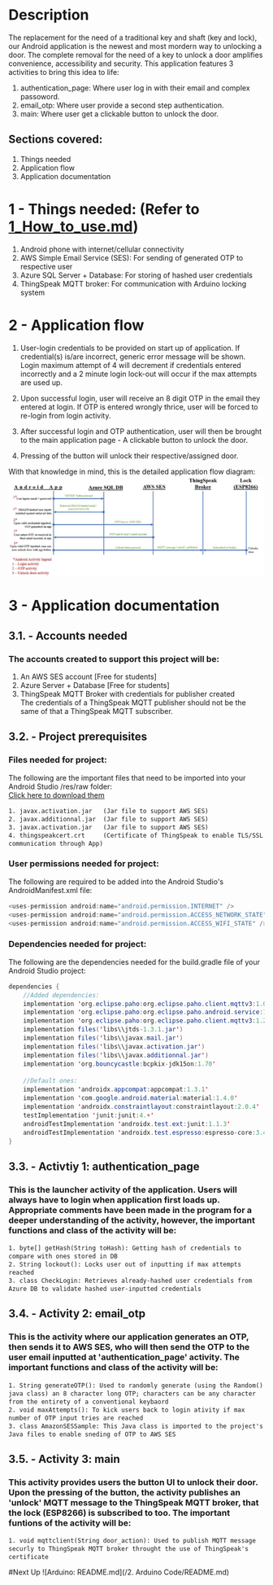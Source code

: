 # Description </br>
The replacement for the need of a traditional key and shaft (key and lock), our Android application is the newest
and most mordern way to unlocking a door. The complete removal for the need of a key to unlock a door
amplifies convenience, accessibility and security. This application features 3 activities to bring this idea to life:
1. authentication_page: Where user log in with their email and complex passoword.
2. email_otp: Where user provide a second step authentication.
3. main: Where user get a clickable button to unlock the door.

## Sections covered: 
1. Things needed </br>
2. Application flow </br>
3. Application documentation </br>

# 1 - Things needed: (Refer to [1_How_to_use.md](1_How_to_use.md))
1. Android phone with internet/cellular connectivity
2. AWS Simple Email Service (SES): For sending of generated OTP to respective user
3. Azure SQL Server + Database: For storing of hashed user credentials 
4. ThingSpeak MQTT broker: For communication with Arduino locking system

# 2 -  Application flow </br>
1. User-login credentials to be provided on start up of application. If credential(s)
is/are incorrect, generic error message will be shown. Login maximum attempt of 4 will decrement if credentials entered incorrectly and a 2 minute login lock-out will occur if the max attempts are used up. 

2. Upon successful login, user will receive an 8 digit OTP in the email they entered at login.
If OTP is entered wrongly thrice, user will be forced to re-login from login activity. 

3. After successful login and OTP authentication, user will then be brought to the main application page - A clickable button to unlock the door. 

4. Pressing of the button will unlock their respective/assigned door.  

With that knowledge in mind, this is the detailed application flow diagram:
![Application flow diagram](Img/App_flow.JPG)

# 3 - Application documentation
## 3.1. - Accounts needed
### The accounts created to support this project will be:
1. An AWS SES account       [Free for students] </br>
2. Azure Server + Database  [Free for students] </br>
3. ThingSpeak MQTT Broker with credentials for publisher created </br>
The credentials of a ThingSpeak MQTT publisher should not be the same of that a ThingSpeak MQTT subscriber.

## 3.2. - Project prerequisites
### Files needed for project:
The following are the important files that need to be imported into your Android Studio /res/raw folder: 
</br>[Click here to download them](https://drive.google.com/drive/folders/1ylXdT9n1k2ODEw0C6G8MaT9ejocXsvMl?usp=sharing)</br>
```
1. javax.activation.jar   (Jar file to support AWS SES)
2. javax.additionnal.jar  (Jar file to support AWS SES)
3. javax.activation.jar   (Jar file to support AWS SES)
4. thingspeakcert.crt     (Certificate of ThingSpeak to enable TLS/SSL communication through App)
```

### User permissions needed for project:
The following are required to be added into the Android Studio's AndroidManifest.xml file:
```java
<uses-permission android:name="android.permission.INTERNET" />
<uses-permission android:name="android.permission.ACCESS_NETWORK_STATE" />
<uses-permission android:name="android.permission.ACCESS_WIFI_STATE" />
```

### Dependencies needed for project:
The following are the dependencies needed for the build.gradle file of your Android Studio project:
```java
dependencies {
    //Added dependencies:
    implementation 'org.eclipse.paho:org.eclipse.paho.client.mqttv3:1.0.2'      //For MQTT
    implementation 'org.eclipse.paho:org.eclipse.paho.android.service:1.0.2'    //For MQTT
    implementation 'org.eclipse.paho:org.eclipse.paho.client.mqttv3:1.2.5'      //For MQTT
    implementation files('libs\\jtds-1.3.1.jar')                                //For Azure SQL
    implementation files('libs\\javax.mail.jar')                                //For AWS SES
    implementation files('libs\\javax.activation.jar')                          //For AWS SES
    implementation files('libs\\javax.additionnal.jar')                         //For AWS SES
    implementation 'org.bouncycastle:bcpkix-jdk15on:1.70'                       //For ThingSpeak Certificate

    //Default ones:
    implementation 'androidx.appcompat:appcompat:1.3.1'
    implementation 'com.google.android.material:material:1.4.0'
    implementation 'androidx.constraintlayout:constraintlayout:2.0.4'
    testImplementation 'junit:junit:4.+'
    androidTestImplementation 'androidx.test.ext:junit:1.1.3'
    androidTestImplementation 'androidx.test.espresso:espresso-core:3.4.0'
}
```

## 3.3. - Activtiy 1: authentication_page
### This is the launcher activity of the application. Users will always have to login when application first loads up. Appropriate comments have been made in the program for a deeper understanding of the activity, however, the important functions and class of the activity will be:
```
1. byte[] getHash(String toHash): Getting hash of credentials to compare with ones stored in DB
2. String lockout(): Locks user out of inputting if max attempts reached
3. class CheckLogin: Retrieves already-hashed user credentials from Azure DB to validate hashed user-inputted credentials
```

## 3.4. - Activity 2: email_otp
### This is the activity where our application generates an OTP, then sends it to AWS SES, who will then send the OTP to the user email inputted at 'authentication_page' activity. The important functions and class of the activity will be:
```
1. String generateOTP(): Used to randomly generate (using the Random() java class) an 8 character long OTP; characters can be any character from the entirety of a conventional keybaord
2. void maxAttempts(): To kick users back to login ativity if max number of OTP input tries are reached
3. class AmazonSESSample: This Java class is imported to the project's Java files to enable sneding of OTP to AWS SES
```

## 3.5. - Activity 3: main
### This activity provides users the button UI to unlock their door. Upon the pressing of the button, the activity publishes an 'unlock' MQTT message to the ThingSpeak MQTT broker, that the lock (ESP8266) is subscribed to too. The important funtions of the activity will be:
```
1. void mqttclient(String door_action): Used to publish MQTT message securly to ThingSpeak MQTT broker throught the use of ThingSpeak's certificate
```

#Next Up
![Arduino: README.md](/2. Arduino Code/README.md)
